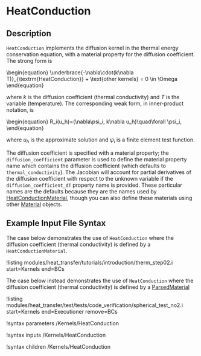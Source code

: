 # HeatConduction

## Description

`HeatConduction` implements the diffusion kernel in the thermal energy conservation equation, with a material property for the
diffusion coefficient. The strong form is

\begin{equation}
\underbrace{-\nabla\cdot(k\nabla T)}_{\textrm{HeatConduction}} + \text{other kernels} = 0 \in \Omega
\end{equation}

where $k$ is the diffusion coefficient (thermal conductivity) and $T$ is
the variable (temperature). The corresponding weak form,
in inner-product notation, is

\begin{equation}
R_i(u_h)=(\nabla\psi_i, k\nabla u_h)\quad\forall \psi_i,
\end{equation}

where $u_h$ is the approximate solution and $\psi_i$ is a finite element test function.

The diffusion coefficient is specified with a material property; the
`diffusion_coefficient` parameter is used to define the material property name
which contains the diffusion coefficient (which defaults to `thermal_conductivity`).
The Jacobian will account for partial derivatives of the diffusion coefficient
with respect to the unknown variable if the `diffusion_coefficient_dT` property
name is provided. These particular names are the defaults because they
are the names used by [HeatConductionMaterial](HeatConductionMaterial.md),
though you can also define these materials using other [Material](Materials/index.md) objects.

## Example Input File Syntax

The case below demonstrates the use of `HeatConduction` where the diffusion
coefficient (thermal conductivity) is defined by a `HeatConductionMaterial`.

!listing modules/heat_transfer/tutorials/introduction/therm_step02.i
  start=Kernels
  end=BCs

The case below instead demonstrates the use of `HeatConduction` where the
diffusion coefficient (thermal conductivity) is defined by a [ParsedMaterial](ParsedMaterial.md)

!listing modules/heat_transfer/test/tests/code_verification/spherical_test_no2.i
  start=Kernels
  end=Executioner
  remove=BCs

!syntax parameters /Kernels/HeatConduction

!syntax inputs /Kernels/HeatConduction

!syntax children /Kernels/HeatConduction
